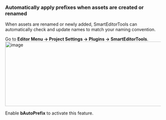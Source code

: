 ### Automatically apply prefixes when assets are created or renamed
When assets are renamed or newly added, SmartEditorTools can automatically check and update names to match your naming convention.  

Go to **Editor Menu → Project Settings → Plugins → SmartEditorTools**.  
<img width="1104" height="209" alt="image" src="https://github.com/user-attachments/assets/1b03f607-9241-4266-88b4-1ec9e5a2956f" />  

Enable **bAutoPrefix** to activate this feature.
